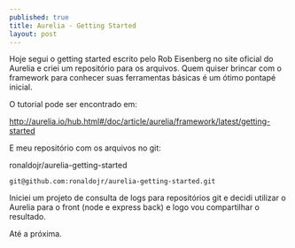 ```yaml
---
published: true
title: Aurelia - Getting Started
layout: post
---
```

Hoje segui o getting started escrito pelo Rob Eisenberg no site oficial do Aurelia e criei um repositório para os arquivos. Quem quiser brincar com o framework para conhecer suas ferramentas básicas é um  ótimo pontapé inicial. 

O tutorial pode ser encontrado em:

http://aurelia.io/hub.html#/doc/article/aurelia/framework/latest/getting-started

E meu repositório com os arquivos no git:

ronaldojr/aurelia-getting-started 
```
git@github.com:ronaldojr/aurelia-getting-started.git
```

Iniciei um projeto de consulta de logs para repositórios git e decidi utilizar o Aurelia para o front (node e express back) e logo vou compartilhar o resultado.

Até a próxima.
